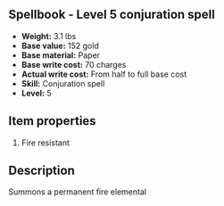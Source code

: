 ## Spellbook - Level 5 conjuration spell

- **Weight:** 3.1 lbs
- **Base value:** 152 gold
- **Base material:** Paper
- **Base write cost:** 70 charges
- **Actual write cost:** From half to full base cost
- **Skill:** Conjuration spell
- **Level:** 5

## Item properties

1. Fire resistant

## Description

Summons a permanent fire elemental
